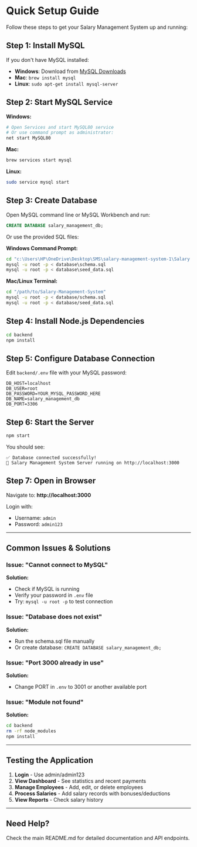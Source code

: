 # Quick Setup Guide

Follow these steps to get your Salary Management System up and running:

## Step 1: Install MySQL

If you don't have MySQL installed:
- **Windows**: Download from [MySQL Downloads](https://dev.mysql.com/downloads/installer/)
- **Mac**: `brew install mysql`
- **Linux**: `sudo apt-get install mysql-server`

## Step 2: Start MySQL Service

**Windows:**
```bash
# Open Services and start MySQL80 service
# Or use command prompt as administrator:
net start MySQL80
```

**Mac:**
```bash
brew services start mysql
```

**Linux:**
```bash
sudo service mysql start
```

## Step 3: Create Database

Open MySQL command line or MySQL Workbench and run:

```sql
CREATE DATABASE salary_management_db;
```

Or use the provided SQL files:

**Windows Command Prompt:**
```bash
cd "c:\Users\HP\OneDrive\Desktop\SMS\salary-management-system-1\Salary management\Salary-Management-System"
mysql -u root -p < database\schema.sql
mysql -u root -p < database\seed_data.sql
```

**Mac/Linux Terminal:**
```bash
cd "/path/to/Salary-Management-System"
mysql -u root -p < database/schema.sql
mysql -u root -p < database/seed_data.sql
```

## Step 4: Install Node.js Dependencies

```bash
cd backend
npm install
```

## Step 5: Configure Database Connection

Edit `backend/.env` file with your MySQL password:

```env
DB_HOST=localhost
DB_USER=root
DB_PASSWORD=YOUR_MYSQL_PASSWORD_HERE
DB_NAME=salary_management_db
DB_PORT=3306
```

## Step 6: Start the Server

```bash
npm start
```

You should see:
```
✅ Database connected successfully!
🚀 Salary Management System Server running on http://localhost:3000
```

## Step 7: Open in Browser

Navigate to: **http://localhost:3000**

Login with:
- Username: `admin`
- Password: `admin123`

---

## Common Issues & Solutions

### Issue: "Cannot connect to MySQL"
**Solution:** 
- Check if MySQL is running
- Verify your password in `.env` file
- Try: `mysql -u root -p` to test connection

### Issue: "Database does not exist"
**Solution:**
- Run the schema.sql file manually
- Or create database: `CREATE DATABASE salary_management_db;`

### Issue: "Port 3000 already in use"
**Solution:**
- Change PORT in `.env` to 3001 or another available port

### Issue: "Module not found"
**Solution:**
```bash
cd backend
rm -rf node_modules
npm install
```

---

## Testing the Application

1. **Login** - Use admin/admin123
2. **View Dashboard** - See statistics and recent payments
3. **Manage Employees** - Add, edit, or delete employees
4. **Process Salaries** - Add salary records with bonuses/deductions
5. **View Reports** - Check salary history

---

## Need Help?

Check the main README.md for detailed documentation and API endpoints.
